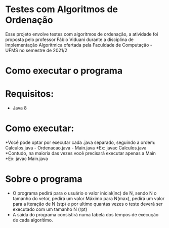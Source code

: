 # Testes com Algoritmos de Ordenação
Esse projeto envolve testes com algoritmos de ordenação, a atividade foi proposta pelo professor Fábio Viduani durante a disciplina de Implementação Algorítmica ofertada pela Faculdade de Computação - UFMS no semestre de 2021/2


# Como executar o programa
# Requisitos:
 - Java 8
# Como executar:
 *Você pode optar por executar cada .java separado, seguindo a ordem: Calculos.java - Ordenacao.java - Main.java
  *Ex: javac Calculos.java
 *Contudo, na maioria das vezes você precisará executar apenas a Main
  *Ex: javac Main.java
  
# Sobre o programa
 * O programa pedirá para o usuário o valor inicial(inc) de N, sendo N o tamanho do vetor, pedirá um valor Máximo para N(max), pedirá um valor para a iteração de N (stp) e por ultimo quantas vezes o teste deverá ser executado com um tamanho N (rpt)
 * A saída do programa consistirá numa tabela dos tempos de execução de cada algorítimo.

